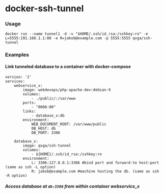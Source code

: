 # docker-ssh-tunnel


### Usage

    docker run --name tunnel1 -d -v "$HOME/.ssh/id_rsa:/sshkey:ro" -e L=5555:192.168.1.1:80 -e R=jakob@example.com -p 5555:5555 qvga/ssh-tunnel


### Examples
#### Link tunneled database to a container with docker-compose


    version: '2'
    services:
        webservice_x:
            image: webdevops/php-apache-dev:debian-9
            volumes:
                - ./public/:/var/www
            ports:
                - "8088:80"
            links:
                - database_x:db
            environment:
                WEB_DOCUMENT_ROOT: /var/www/public
                DB_HOST: db
                DB_PORT: 3306
    
        database_x:
            image: qvga/ssh-tunnel
            volumes:
                - ${HOME}/.ssh/id_rsa:/sshkey:ro
            environment:
                L: 3306:127.0.0.1:3306 #bind port and forward-to host:port (same as ssh -L option)
                R: jakob@example.com #machine hosting the db. (same as ssh -R option)

##### Access database at `db:3306` from within container webservice_x
